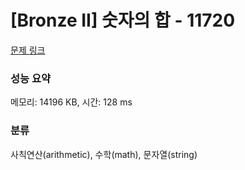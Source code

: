 # [Bronze II] 숫자의 합 - 11720 

[문제 링크](https://www.acmicpc.net/problem/11720) 

### 성능 요약

메모리: 14196 KB, 시간: 128 ms

### 분류

사칙연산(arithmetic), 수학(math), 문자열(string)

